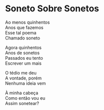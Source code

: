 <!-- pt :: Soneto Sobre Sonetos :: 2024-10-17 00:52:25 -->

# Soneto Sobre Sonetos

Ao menos quinhentos  
Anos que fazemos  
Esse tal poema  
Chamado soneto  

Agora quinhentos  
Anos de sonetos  
Passados eu tento  
Escrever um mais  

O tédio me deu  
A vontade, porém  
Nenhuma ideia vem  

À minha cabeça  
Como então vou eu  
Assim sonetear?  
